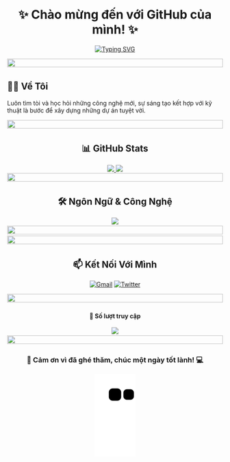 <div align="center">
  
# ✨ Chào mừng đến với GitHub của mình! ✨

[![Typing SVG](https://readme-typing-svg.herokuapp.com?font=Fira+Code&pause=1000&color=F8D866&center=true&vCenter=true&random=false&width=435&lines=Passionate+Developer;Creative+Problem+Solver;Lifelong+Learner)](https://github.com/quydang04)

<img src="https://i.imgur.com/dBaSKWF.gif" height="20" width="100%">
</div>

## 👨‍💻 Về Tôi

 Luôn tìm tòi và học hỏi những công nghệ mới, sự sáng tạo kết hợp với kỹ thuật là bước để xây dựng những dự án tuyệt vời.

<div align="center">
  <img src="https://i.imgur.com/dBaSKWF.gif" height="20" width="100%">
  
  ## 📊 GitHub Stats

  <a href="https://github.com/quydang04">
    <img height="180em" src="https://github-readme-stats.vercel.app/api/?username=quydang04&show_icons=true&include_all_commits=true&count_private=true&theme=dracula&rank_icon=github&hide_border=true"/>
    <img height="180em" src="https://github-readme-streak-stats.herokuapp.com/?user=quydang04&theme=dracula&hide_border=true"/>
  </a>
</div>

<div align="center">
  <img src="https://i.imgur.com/dBaSKWF.gif" height="20" width="100%">
  
  ## 🛠️ Ngôn Ngữ & Công Nghệ
  
  <a href="https://github.com/quydang04">
    <img height="170em" src="https://denvercoder1-github-readme-stats.vercel.app/api/top-langs/?username=quydang04&langs_count=8&layout=compact&theme=dracula&hide_border=true&icon_color=F8D866"/>
  </a>

<div align="center">
  <img src="https://i.imgur.com/dBaSKWF.gif" height="20" width="100%">
</div>

<div align="center">
  <img src="https://i.imgur.com/dBaSKWF.gif" height="20" width="100%">
  
  ## 📫 Kết Nối Với Mình
  
  [![Gmail](https://img.shields.io/badge/Gmail-D14836?style=for-the-badge&logo=gmail&logoColor=white)](mailto:quydang04@duck.com)
  [![Twitter](https://img.shields.io/badge/Twitter-1DA1F2?style=for-the-badge&logo=twitter&logoColor=white)](https://twitter.com/qvo23)
</div>

<div align="center">
  <img src="https://i.imgur.com/dBaSKWF.gif" height="20" width="100%">
  


  <h4>👀 Số lượt truy cập</h4>
  
  <img src="https://profile-counter.glitch.me/quydang04/count.svg" />
</div>

<div align="center">
  <img src="https://i.imgur.com/dBaSKWF.gif" height="20" width="100%">
  
  ### 🚀 Cảm ơn vì đã ghé thăm, chúc một ngày tốt lành! 💻
  
  ![Snake animation](https://github.com/rafaballerini/rafaballerini/blob/output/github-contribution-grid-snake.svg)
</div>
